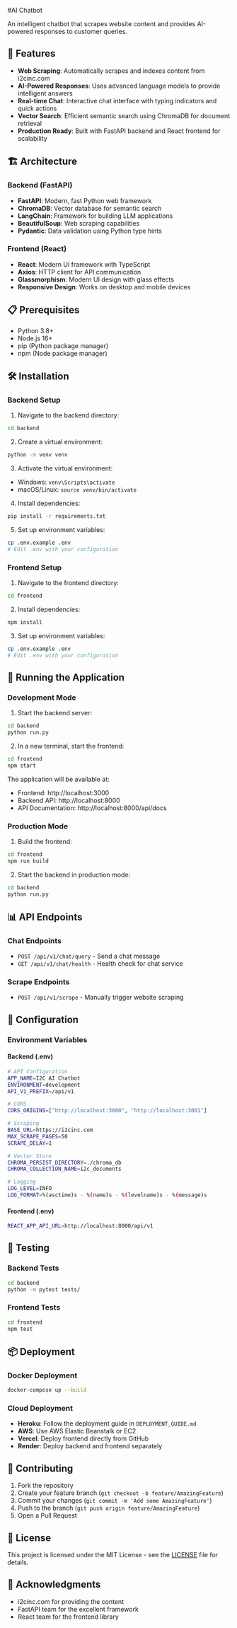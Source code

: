 #AI Chatbot

An intelligent chatbot  that scrapes website content and provides AI-powered responses to customer queries.

## 🚀 Features

- **Web Scraping**: Automatically scrapes and indexes content from i2cinc.com
- **AI-Powered Responses**: Uses advanced language models to provide intelligent answers
- **Real-time Chat**: Interactive chat interface with typing indicators and quick actions
- **Vector Search**: Efficient semantic search using ChromaDB for document retrieval
- **Production Ready**: Built with FastAPI backend and React frontend for scalability

## 🏗️ Architecture

### Backend (FastAPI)
- **FastAPI**: Modern, fast Python web framework
- **ChromaDB**: Vector database for semantic search
- **LangChain**: Framework for building LLM applications
- **BeautifulSoup**: Web scraping capabilities
- **Pydantic**: Data validation using Python type hints

### Frontend (React)
- **React**: Modern UI framework with TypeScript
- **Axios**: HTTP client for API communication
- **Glassmorphism**: Modern UI design with glass effects
- **Responsive Design**: Works on desktop and mobile devices

## 📋 Prerequisites

- Python 3.8+
- Node.js 16+
- pip (Python package manager)
- npm (Node package manager)

## 🛠️ Installation

### Backend Setup

1. Navigate to the backend directory:
```bash
cd backend
```

2. Create a virtual environment:
```bash
python -m venv venv
```

3. Activate the virtual environment:
- Windows: `venv\Scripts\activate`
- macOS/Linux: `source venv/bin/activate`

4. Install dependencies:
```bash
pip install -r requirements.txt
```

5. Set up environment variables:
```bash
cp .env.example .env
# Edit .env with your configuration
```

### Frontend Setup

1. Navigate to the frontend directory:
```bash
cd frontend
```

2. Install dependencies:
```bash
npm install
```

3. Set up environment variables:
```bash
cp .env.example .env
# Edit .env with your configuration
```

## 🚀 Running the Application

### Development Mode

1. Start the backend server:
```bash
cd backend
python run.py
```

2. In a new terminal, start the frontend:
```bash
cd frontend
npm start
```

The application will be available at:
- Frontend: http://localhost:3000
- Backend API: http://localhost:8000
- API Documentation: http://localhost:8000/api/docs

### Production Mode

1. Build the frontend:
```bash
cd frontend
npm run build
```

2. Start the backend in production mode:
```bash
cd backend
python run.py
```

## 📊 API Endpoints

### Chat Endpoints
- `POST /api/v1/chat/query` - Send a chat message
- `GET /api/v1/chat/health` - Health check for chat service

### Scrape Endpoints
- `POST /api/v1/scrape` - Manually trigger website scraping

## 🔧 Configuration

### Environment Variables

#### Backend (.env)
```bash
# API Configuration
APP_NAME=I2C AI Chatbot
ENVIRONMENT=development
API_V1_PREFIX=/api/v1

# CORS
CORS_ORIGINS=["http://localhost:3000", "http://localhost:3001"]

# Scraping
BASE_URL=https://i2cinc.com
MAX_SCRAPE_PAGES=50
SCRAPE_DELAY=1

# Vector Store
CHROMA_PERSIST_DIRECTORY=./chroma_db
CHROMA_COLLECTION_NAME=i2c_documents

# Logging
LOG_LEVEL=INFO
LOG_FORMAT=%(asctime)s - %(name)s - %(levelname)s - %(message)s
```

#### Frontend (.env)
```bash
REACT_APP_API_URL=http://localhost:8000/api/v1
```

## 🧪 Testing

### Backend Tests
```bash
cd backend
python -m pytest tests/
```

### Frontend Tests
```bash
cd frontend
npm test
```

## 📦 Deployment

### Docker Deployment
```bash
docker-compose up --build
```

### Cloud Deployment
- **Heroku**: Follow the deployment guide in `DEPLOYMENT_GUIDE.md`
- **AWS**: Use AWS Elastic Beanstalk or EC2
- **Vercel**: Deploy frontend directly from GitHub
- **Render**: Deploy backend and frontend separately

## 🤝 Contributing

1. Fork the repository
2. Create your feature branch (`git checkout -b feature/AmazingFeature`)
3. Commit your changes (`git commit -m 'Add some AmazingFeature'`)
4. Push to the branch (`git push origin feature/AmazingFeature`)
5. Open a Pull Request

## 📄 License

This project is licensed under the MIT License - see the [LICENSE](LICENSE) file for details.

## 🙏 Acknowledgments

- i2cinc.com for providing the content
- FastAPI team for the excellent framework
- React team for the frontend library
